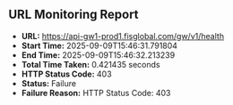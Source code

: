 ## URL Monitoring Report

- **URL:** https://api-gw1-prod1.fisglobal.com/gw/v1/health
- **Start Time:** 2025-09-09T15:46:31.791804
- **End Time:** 2025-09-09T15:46:32.213239
- **Total Time Taken:** 0.421435 seconds
- **HTTP Status Code:** 403
- **Status:** Failure
- **Failure Reason:** HTTP Status Code: 403
